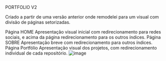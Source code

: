 PORTFOLIO V2

Criado a partir de uma versão anterior onde remodelei para um visual com divisão de páginas setorizadas.


Página HOME 
Apresentação visual inicial com redirecionamento para redes sociais, e acima da página redirecionamento para os outros índices.
Página SOBRE
Apresentação breve com redirecionamento para outros índices.
Página Portfólio
Apresentação visual dos projetos, com redirecionamento individual de cada repositório. 
![image](https://github.com/LucianGon/LucianGon.github.io/assets/172327273/502f4c1e-847d-4f75-8ae1-f5964499566f)
